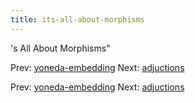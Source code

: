 ```yaml
---
title: its-all-about-morphisms
---
```


's All About Morphisms"

Prev: [yoneda-embedding](yoneda-embedding.md)
Next: [adjuctions](adjuctions.md)

Prev: [yoneda-embedding](yoneda-embedding.md)
Next: [adjuctions](adjuctions.md)
